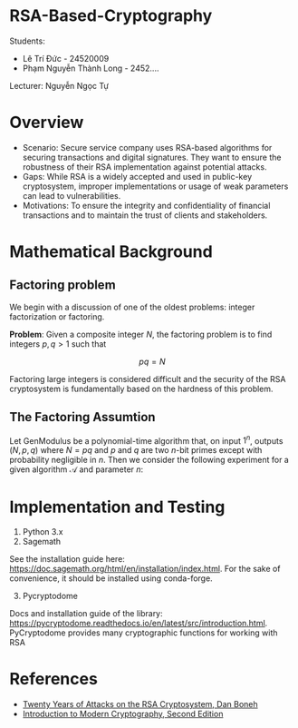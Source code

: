 # RSA-Based-Cryptography
Students: 
- Lê Trí Đức - 24520009
- Phạm Nguyễn Thành Long - 2452....

Lecturer: Nguyễn Ngọc Tự

# Overview
- Scenario: Secure service company uses RSA-based algorithms for securing transactions and digital signatures. They want to ensure the robustness of their RSA implementation against potential attacks. 
- Gaps: While RSA is a widely accepted and used in public-key cryptosystem, improper implementations or usage of weak parameters can lead to vulnerabilities.
- Motivations: To ensure the integrity and confidentiality of financial transactions and to maintain the trust of clients and stakeholders. 

# Mathematical Background
## Factoring problem
We begin with a discussion of one of the oldest problems: integer factorization or factoring. 

**Problem**: Given a composite integer $N$, the factoring problem is to find integers $p,q > 1$ such that

$$pq = N$$

Factoring large integers is considered difficult and the security of the RSA cryptosystem is fundamentally based on the hardness of this problem. 
## The Factoring Assumtion

Let $\text{GenModulus}$ be a polynomial-time algorithm that, on input $1^n$, outputs $(N,p,q)$ where $N=pq$ and $p$ and $q$ are two $n$-bit primes except with probability negligible in $n$.  Then we consider the following experiment for a given algorithm $\mathcal{A}$ and parameter $n$: 

# Implementation and Testing
1. Python 3.x
2. Sagemath

See the installation guide here: https://doc.sagemath.org/html/en/installation/index.html. For the sake of convenience, it should be installed using conda-forge. 

3. Pycryptodome

Docs and installation guide of the library: https://pycryptodome.readthedocs.io/en/latest/src/introduction.html. PyCryptodome provides many cryptographic functions for working with RSA

# References
- [Twenty Years of Attacks on the RSA Cryptosystem, Dan Boneh](https://crypto.stanford.edu/~dabo/papers/RSA-survey.pdf)
- [Introduction to Modern Cryptography, Second Edition](https://eclass.uniwa.gr/modules/document/file.php/CSCYB105/Reading%20Material/%5BJonathan_Katz%2C_Yehuda_Lindell%5D_Introduction_to_Mo%282nd%29.pdf)
